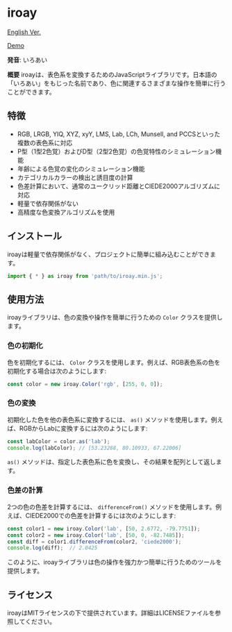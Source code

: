 # iroay

[English Ver.](https://github.com/takty/iroay/blob/main/README.md)

[Demo](https://takty.github.io/iroay/)

**発音**: いろあい

**概要**
iroayは、表色系を変換するためのJavaScriptライブラリです。日本語の「いろあい」をもじった名前であり、色に関連するさまざまな操作を簡単に行うことができます。

## 特徴

- RGB, LRGB, YIQ, XYZ, xyY, LMS, Lab, LCh, Munsell, and PCCSといった複数の表色系に対応
- P型（1型2色覚）およびD型（2型2色覚）の色覚特性のシミュレーション機能
- 年齢による色覚の変化のシミュレーション機能
- カテゴリカルカラーの検出と誘目度の計算
- 色差計算において、通常のユークリッド距離とCIEDE2000アルゴリズムに対応
- 軽量で依存関係がない
- 高精度な色変換アルゴリズムを使用

## インストール

iroayは軽量で依存関係がなく、プロジェクトに簡単に組み込むことができます。

```javascript
import { * } as iroay from 'path/to/iroay.min.js';
```

## 使用方法

iroayライブラリは、色の変換や操作を簡単に行うための `Color` クラスを提供します。

### 色の初期化

色を初期化するには、 `Color` クラスを使用します。例えば、RGB表色系の色を初期化する場合は次のようにします:

```javascript
const color = new iroay.Color('rgb', [255, 0, 0]);
```

### 色の変換

初期化した色を他の表色系に変換するには、 `as()` メソッドを使用します。例えば、RGBからLabに変換するには次のようにします:

```javascript
const labColor = color.as('lab');
console.log(labColor); // [53.23288, 80.10933, 67.22006]
```

`as()` メソッドは、指定した表色系に色を変換し、その結果を配列として返します。

### 色差の計算

2つの色の色差を計算するには、 `differenceFrom()` メソッドを使用します。例えば、CIEDE2000での色差を計算するには次のようにします:

```javascript
const color1 = new iroay.Color('lab', [50, 2.6772, -79.7751]);
const color2 = new iroay.Color('lab', [50, 0, -82.7485]);
const diff = color1.differenceFrom(color2, 'ciede2000');
console.log(diff);  // 2.0425
```

このように、iroayライブラリは色の操作を強力かつ簡単に行うためのツールを提供します。

## ライセンス

iroayはMITライセンスの下で提供されています。詳細はLICENSEファイルを参照してください。
